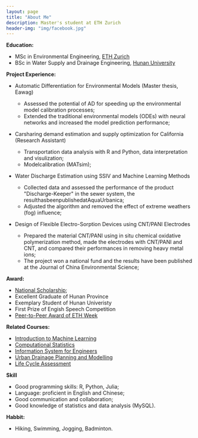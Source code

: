 ```yaml
---
layout: page
title: "About Me"
description: Master's student at ETH Zurich
header-img: "img/facebook.jpg"
---
```


**Education:**
* MSc in Environmental Engineering, [ETH Zurich](https://ethz.ch/)
* BSc in Water Supply and Drainage Engineering, [Hunan University](http://www-en.hnu.edu.cn/)

**Project Experience:**
* Automatic Differentiation for Environmental Models 
  (Master thesis, Eawag)
  * Assessed the potential of AD for speeding up the environmental model calibration processes;
  * Extended the traditional environmental models (ODEs) with neural networks and increased the model prediction performance;
  
* Carsharing demand estimation and supply optimization for California (Research Assistant)
  * Transportation data analysis with R and Python, data interpretation and visulization;
  * Modelcalibration (MATsim); 

* Water Discharge Estimation using SSIV and Machine Learning Methods
  * Collected data and assessed the performance of the product "Discharge-Keeper" in the sewer system, the resulthasbeenpublishedatAquaUrbanica;
  * Adjusted the algorithm and removed the effect of extreme weathers (fog) influence;

* Design of Flexible Electro-Sorption Devices using CNT/PANI Electrodes
  * Prepared the material CNT/PANI using in situ chemical oxidative polymerization method, made the electrodes with CNT/PANI and CNT, and compared their performances in removing heavy metal ions;
  * The project won a national fund and the results have been published at the Journal of China Environmental Science; 

**Award:**
* [National Scholarship](https://baike.baidu.com/item/%E5%9B%BD%E5%AE%B6%E5%A5%96%E5%AD%A6%E9%87%91); 
* Excellent Graduate of Hunan Province
* Exemplary Student of Hunan Univeristy
* First Prize of Engish Speech Competition
* [Peer-to-Peer Award of ETH Week](https://ethz.ch/en/the-eth-zurich/sustainability/education/ETHweek/previous-editions/2018-Energy-Matters/eth-week-diary.html)

**Related Courses:**
* [Introduction to Machine Learning](https://las.inf.ethz.ch/teaching/introml-s20)
* [Computational Statistics](https://stat.ethz.ch/lectures/ss19/comp-stats.php)
* [Information System for Engineers](https://www.systems.ethz.ch/courses/spring2020/ise)
* [Urban Drainage Planning and Modelling](https://sww.ifu.ethz.ch/education/lectures/urban-drainage.html)
* [Life Cycle Assessment](https://esd.ifu.ethz.ch/studium/lectures/2020.html)

**Skill**
* Good programming skills: R, Python, Julia;
* Language: proficient in English and Chinese; 
* Good communication and collaboration;
* Good knowledge of statistics and data analysis (MySQL). 

**Habbit:**
* Hiking, Swimming, Jogging, Badminton.

